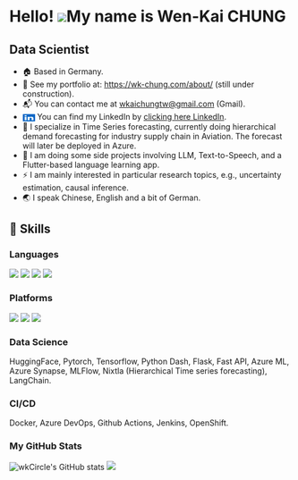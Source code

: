 

# Hello! ![](https://user-images.githubusercontent.com/18350557/176309783-0785949b-9127-417c-8b55-ab5a4333674e.gif)My name is Wen-Kai CHUNG

<!-- note: width=22px is intentional: local display may seem not aligned but GitHub display seems perfect. -->
## Data Scientist
* :house: Based in Germany.
* :rabbit: See my portfolio at: https://wk-chung.com/about/ (still under construction).
* :mailbox_with_mail: You can contact me at wkaichungtw@gmail.com (Gmail).
* <img src="./assets/linkedin-brands.svg" style="vertical-align: middle;" width="22px" height="15px"> You can find my LinkedIn by [clicking here LinkedIn](https://www.linkedin.com/in/wen-kai-chung-376b078a/). 
* :deciduous_tree:  I specialize in Time Series forecasting, currently doing hierarchical demand forecasting for industry supply chain in Aviation. The forecast will later be deployed in Azure.
* :seedling:  I am doing some side projects involving LLM, Text-to-Speech, and a Flutter-based language learning app.
* :zap:  I am mainly interested in particular research topics, e.g., uncertainty estimation, causal inference.
* :earth_asia: I speak Chinese, English and a bit of German.




## :sushi: Skills
### Languages
<p align="left">
<img src="https://img.shields.io/badge/Python-FFD43B?style=for-the-badge&logo=python&logoColor=blue">
<img src="https://img.shields.io/badge/Flutter-02569B?style=for-the-badge&logo=flutter&logoColor=white">
<img src="https://img.shields.io/badge/C%2B%2B-00599C?style=for-the-badge&logo=c%2B%2B&logoColor=white">
<img src="https://img.shields.io/badge/mysql-4479A1.svg?style=for-the-badge&logo=mysql&logoColor=white">
</p>

### Platforms
<p align="left">
<img src="https://img.shields.io/badge/Azure_DevOps-0078D7?style=for-the-badge&logo=azure-devops&logoColor=white">
<img src="https://img.shields.io/badge/GitHub-100000?style=for-the-badge&logo=github&logoColor=white">
<img src="https://img.shields.io/badge/Bitbucket-0747a6?style=for-the-badge&logo=bitbucket&logoColor=white">
</p>

### Data Science
HuggingFace, Pytorch, Tensorflow, Python Dash, Flask, Fast API, Azure ML, Azure Synapse, MLFlow, Nixtla (Hierarchical Time series forecasting), LangChain.

### CI/CD
Docker, Azure DevOps, Github Actions, Jenkins, OpenShift.

### My GitHub Stats

<p float="left">
  <!-- <div> -->
  <img src="https://github-readme-stats.vercel.app/api?username=wkcircle&show_icons=true&hide=&count_private=true&title_color=0891b2&text_color=ffffff&icon_color=0891b2&bg_color=1c1917&hide_border=true&show_icons=true" alt="wkCircle's GitHub stats" width="45.5%">
  <!-- </div> -->
  <!-- <div> -->
  <img src="https://github-readme-streak-stats.herokuapp.com/?user=wkcircle&stroke=ffffff&background=1c1917&ring=0891b2&fire=0891b2&currStreakNum=ffffff&currStreakLabel=0891b2&sideNums=ffffff&sideLabels=ffffff&dates=ffffff&hide_border=true" width="50%">
  <!-- </div> -->
</p>